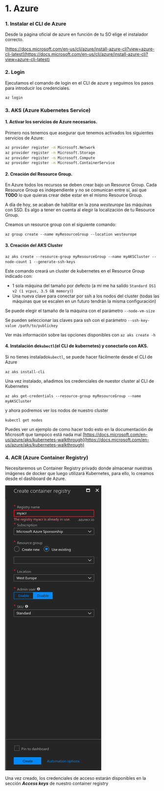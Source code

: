 # 1. Azure

### 1. Instalar el CLI de Azure

Desde la página oficial de azure en función de tu SO elige el instalador correcto.

[https://docs.microsoft.com/en-us/cli/azure/install-azure-cli?view=azure-cli-latest](https://docs.microsoft.com/en-us/cli/azure/install-azure-cli?view=azure-cli-latest)

### 2. Login

Ejecutamos el comando de login en el CLI de azure y seguimos los pasos para introducir los credenciales.

```bash
az login
```

### 3. AKS \(Azure Kubernetes Service\)

#### 1. Activar los servicios de Azure necesarios.

Primero nos tenemos que asegurar que tenemos activados los siguientes servicios de Azure:

```bash
az provider register -n Microsoft.Network
az provider register -n Microsoft.Storage
az provider register -n Microsoft.Compute
az provider register -n Microsoft.ContainerService
```

#### 2. Creación del Resource Group.

En Azure todos los recursos se deben crear bajo un Resource Group. Cada Resource Group es independiente y no se comunican entre sí, así que **TODO** lo que quieras crear debe estar en el mismo Resource Group.

A día de hoy, se acaban de habilitar en la zona _westeurope_ las máquinas con SSD. Es algo a tener en cuenta al elegir la localización de tu Resource Group.

Creamos un resource group con el siguiente comando:

`az group create --name myResourceGroup --location westeurope`

#### 3. Creación del AKS Cluster

`az aks create --resource-group myResourceGroup --name myAKSCluster --node-count 1 --generate-ssh-keys`

Este comando creará un cluster de kubernetes en el Resource Group indicado con:

* 1 sola máquina del tamaño por defecto \(a mi me ha salido `Standard DS1 v2 (1 vcpus, 3.5 GB memory)`\)
* Una nueva clave para conectar por ssh a los nodos del cluster \(todas las máquinas que se escalen en un futuro tendrán la misma configuración\)

Se puede elegir el tamaño de la máquina con el parámetro `--node-vm-size`

Se pueden seleccionar las claves para ssh con el parámetro `--ssh-key-value /path/to/publickey`

Ver más información sobre las opciones disponibles con `az aks create -h`

#### 4. Instalación de`kubectl`\(el CLI de kubernetes\) y conectarlo con AKS.

Si no tienes instalado`kubectl`, se puede hacer fácilmente desde el CLI de Azure

`az aks install-cli`

Una vez instalado, añadimos los credenciales de nuestor cluster al CLI de Kubernetes

`az aks get-credentials --resource-group myResourceGroup --name myAKSCluster`

y ahora podremos ver los nodos de nuestro cluster

`kubectl get nodes`

Puedes ver un ejemplo de como hacer todo esto en la documentación de Microsoft que tampoco está nada mal [https://docs.microsoft.com/en-us/azure/aks/kubernetes-walkthrough](https://docs.microsoft.com/en-us/azure/aks/kubernetes-walkthrough)

### 4. ACR \(Azure Container Registry\)

Necesitaremos un Container Registry privado donde almacenar nuestras imágenes de docker que luego utilizará Kubernetes, para ello, lo creamos desde el dashboard de Azure.

![](.gitbook/assets/image.png)

Una vez creado, los credenciales de acceso estarán disponibles en la sección _**Access keys**_ de nuestro container registry

